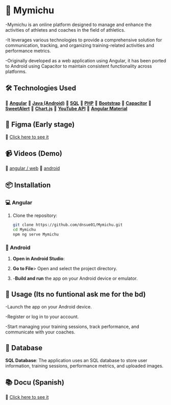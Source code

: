 # 🐻 Mymichu

-Mymichu is an online platform designed to manage and enhance the activities of athletes and coaches in the field of athletics.

-It leverages various technologies to provide a comprehensive solution for communication, tracking, and organizing training-related activities and performance metrics.

-Originally developed as a web application using Angular, it has been ported to Android using Capacitor to maintain consistent functionality across platforms.

## 🛠 Technologies Used


🔗 **[Angular](https://angular.io)**
🔗 **[Java (Android)](https://developer.android.com/java)**
🔗 **[SQL](https://www.mysql.com)**
🔗 **[PHP](https://www.php.net)**
🔗 **[Bootstrap](https://getbootstrap.com)**
🔗 **[Capacitor](https://capacitorjs.com)**
🔗 **[SweetAlert](https://sweetalert.js.org)**
🔗 **[Chart.js](https://www.chartjs.org)**
🔗 **[YouTube API](https://developers.google.com/youtube/v3)**
🔗 **[Angular Material](https://material.angular.io)**

## 💚 Figma (Early stage)

🔗 [Click here to see it](https://www.figma.com/design/XsaaT2B75wHLrTj4oYum1H/Untitled?m=auto&t=WX0wfcTXMfSgKoHI-6)

## 📹 Videos (Demo)

🔗 [angular / web](https://youtu.be/HhkirC6MYrM)
🔗 [android](https://youtube.com/shorts/DepXc8M8RQQ?si=hMa_m8VTDidsPwu4)

## 📦 Installation

### 💻 Angular
1. Clone the repository:
   ```bash
   git clone https://github.com/dnsue01/Mymichu.git
   cd Mymichu
   npm ng serve Mymichu
   ```

### 📳 Android

  1. **Open in Android Studio**:

  2. **Go to File**> Open and select the project directory.

  3. -**Build and run** the app on your Android device or emulator.

## 🚀 Usage (Its no funtional ask me for the bd)

-Launch the app on your Android device.

-Register or log in to your account.

-Start managing your training sessions, track performance, and communicate with your coaches.

## 💾 Database

**SQL Database**: The application uses an SQL database to store user information, training sessions, performance metrics, and uploaded images.


## 📚 Docu (Spanish)

🔗 [Click here to see it](https://www.figma.com/design/XsaaT2B75wHLrTj4oYum1H/Untitled?m=auto&t=WX0wfcTXMfSgKoHI-6)
